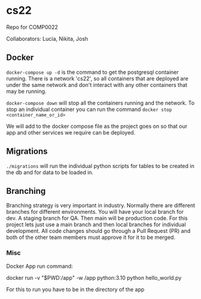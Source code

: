 # cs22

Repo for COMP0022

Collaborators: Lucia, Nikita, Josh

## Docker

`docker-compose up -d` is the command to get the postgresql container running. There is a network 'cs22', so all containers that are deployed are under the same network and don't interact with any other containers that may be running. 

`docker-compose down` will stop all the containers running and the network. To stop an individual container you can run the command `docker stop <container_name_or_id>`

We will add to the docker compose file as the project goes on so that our app and other services we require can be deployed.

## Migrations

`./migrations` will run the individual python scripts for tables to be created in the db and for data to be loaded in.

## Branching

Branching strategy is very important in industry. Normally there are different branches for different environments. You will have your local branch for dev. A staging branch for QA. Then main will be production code. For this project lets just use a main branch and then local branches for individual development. All code changes should go through a Pull Request (PR) and both of the other team members must approve it for it to be merged.

### Misc

Docker App run command:

docker run -v "$PWD:/app" -w /app python:3.10 python hello_world.py

For this to run you have to be in the directory of the app
